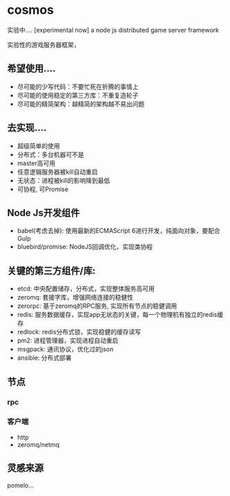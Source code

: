 # cosmos

实验中....
[experimental now]
a node js distributed game server framework


实验性的游戏服务器框架，
## 希望使用....

* 尽可能的少写代码：不要忙死在折腾的事情上
* 尽可能的使用稳定的第三方库：不重复造轮子
* 尽可能的精简架构：越精简的架构越不易出问题

## 去实现....

* 超级简单的使用
* 分布式：多台机器可不是
* master高可用
* 任意逻辑服务器被kill自动重启
* 无状态：进程被kill的影响降到最低
* 可协程, 可Promise

## Node Js开发组件

* babel(考虑去掉): 使用最新的ECMAScript 6进行开发，纯面向对象，要配合Gulp
* bluebird/promise: NodeJS回调优化，实现类协程

## 关键的第三方组件/库:

* etcd: 中央配置储存，分布式，实现整体服务高可用
* zeromq: 套接字库，增强网络连接的稳健性
* zerorpc: 基于zeromq的RPC服务, 实现所有节点的稳健调用
* redis: 服务数据缓存，实现app无状态的关键，每一个物理机有独立的redis缓存
* redlock: redis分布式锁，实现稳健的缓存读写
* pm2: 进程管理器，实现进程自动重启
* msgpack: 通讯协议，优化过的json
* ansible: 分布式部署






## 节点

### rpc

### 客户端

* http
* zeromq/netmq



## 灵感来源

pomelo...